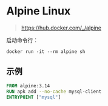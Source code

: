 # Alpine Linux

> https://hub.docker.com/_/alpine

启动命令行：

```
docker run -it --rm alpine sh
```

## 示例

```Dockerfile
FROM alpine:3.14
RUN apk add --no-cache mysql-client
ENTRYPOINT ["mysql"]
```
